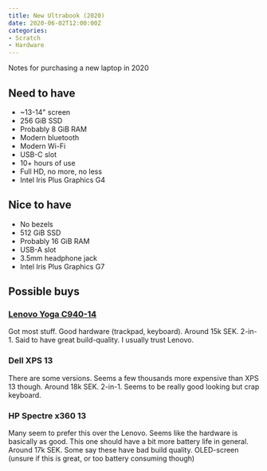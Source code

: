 ```yaml
---
title: New Ultrabook (2020)
date: 2020-06-02T12:00:00Z
categories:
- Scratch
- Hardware
---
```

Notes for purchasing a new laptop in 2020

## Need to have
* ~13-14" screen  
* 256 GiB SSD  
* Probably 8 GiB RAM
* Modern bluetooth  
* Modern Wi-Fi
* USB-C slot
* 10+ hours of use  
* Full HD, no more, no less
* Intel Iris Plus Graphics G4


## Nice to have
* No bezels  
* 512 GiB SSD  
* Probably 16 GiB RAM
* USB-A slot
* 3.5mm headphone jack  
* Intel Iris Plus Graphics G7

## Possible buys

### [Lenovo Yoga C940-14](https://www.prisjakt.nu/jamfor/produkter/5260166,5218665)
Got most stuff. Good hardware (trackpad, keyboard). Around 15k SEK. 2-in-1. Said to have great build-quality. I usually trust Lenovo.

### Dell XPS 13
There are some versions. Seems a few thousands more expensive than XPS 13 though. Around 18k SEK. 2-in-1. Seems to be really good looking but crap keyboard.

### HP Spectre x360 13
Many seem to prefer this over the Lenovo. Seems like the hardware is basically as good. This one should have a bit more battery life in general. Around 17k SEK. Some say these have bad build quality. OLED-screen (unsure if this is great, or too battery consuming though)
